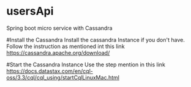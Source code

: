 # usersApi
Spring boot micro service with Cassandra

#Install the Cassandra
Install the cassandra Instance if you don't have. Follow the instruction as mentioned int this link
https://cassandra.apache.org/download/

#Start the Cassandra Instance
Use the step mention in this link https://docs.datastax.com/en/cql-oss/3.3/cql/cql_using/startCqlLinuxMac.html
